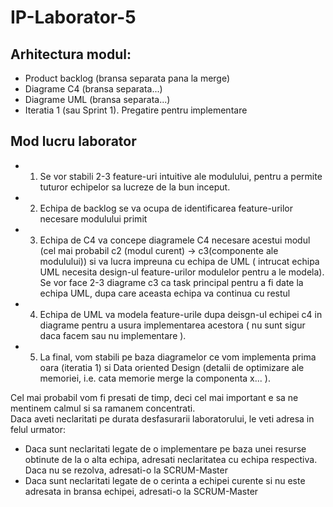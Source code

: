 # IP-Laborator-5
## Arhitectura modul: 

* Product backlog (bransa separata pana la merge)
* Diagrame C4 (bransa separata...)
* Diagrame UML (bransa separata...)
* Iteratia 1 (sau Sprint 1). Pregatire pentru implementare


## Mod lucru laborator

* 1. Se vor stabili 2-3 feature-uri intuitive ale modulului, pentru a permite tuturor echipelor sa lucreze de la bun inceput.
* 2. Echipa de backlog se va ocupa de identificarea feature-urilor necesare modulului primit
* 3. Echipa de C4 va concepe diagramele C4 necesare acestui modul (cel mai probabil c2 (modul curent) -> c3(componente ale modulului)) si va lucra impreuna cu echipa de UML ( intrucat echipa UML necesita design-ul feature-urilor modulelor pentru a le modela). Se vor face 2-3 diagrame c3 ca task principal pentru a fi date la echipa UML, dupa care aceasta echipa va continua cu restul
* 4. Echipa de UML va modela feature-urile dupa deisgn-ul echipei c4 in diagrame pentru a usura implementarea acestora ( nu sunt sigur daca facem sau nu implementare ).
* 5. La final, vom stabili pe baza diagramelor ce vom implementa prima oara (iteratia 1) si Data oriented Design (detalii de optimizare ale memoriei, i.e. cata memorie merge la componenta x... ).

Cel mai probabil vom fi presati de timp, deci cel mai important e sa ne mentinem calmul si sa ramanem concentrati.\
Daca aveti neclaritati pe durata desfasurarii laboratorului, le veti adresa in felul urmator:
* Daca sunt neclaritati legate de o implementare pe baza unei resurse obtinute de la o alta echipa, adresati neclaritatea cu echipa respectiva. Daca nu se rezolva, adresati-o la SCRUM-Master
* Daca sunt neclaritati legate de o cerinta a echipei curente si nu este adresata in bransa echipei, adresati-o la SCRUM-Master
